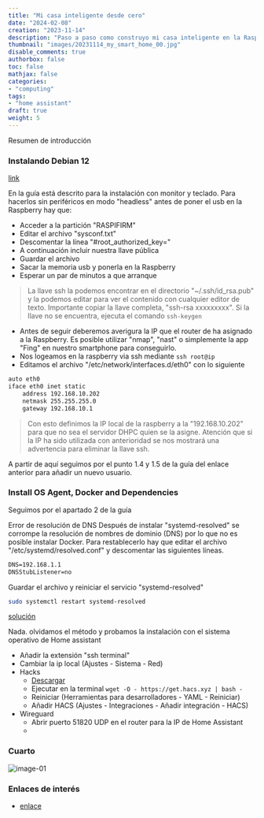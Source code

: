 ```yaml
---
title: "Mi casa inteligente desde cero"
date: "2024-02-08"
creation: "2023-11-14"
description: "Paso a paso como construyo mi casa inteligente en la Raspberry con Home Assistant."
thumbnail: "images/20231114_my_smart_home_00.jpg"
disable_comments: true
authorbox: false
toc: false
mathjax: false
categories:
- "computing"
tags:
- "home assistant"
draft: true
weight: 5
---
```

Resumen de introducción
<!--more-->
### Instalando Debian 12
[link](https://community.home-assistant.io/t/installing-home-assistant-supervised-on-a-raspberry-pi-using-debian-12/247116 "Home assistant supervisado")

En la guía está descrito para la instalación con monitor y teclado. Para hacerlos sin periféricos en modo "headless" antes de poner el usb en la Raspberry hay que:
 - Acceder a la partición "RASPIFIRM"
 - Editar el archivo "sysconf.txt"
 - Descomentar la línea "#root_authorized_key="
 - A continuación incluir nuestra llave pública
 - Guardar el archivo
 - Sacar la memoria usb y ponerla en la Raspberry
 - Esperar un par de minutos a que arranque
 
 >La llave ssh la podemos encontrar en el directorio "~/.ssh/id_rsa.pub" y la podemos editar para ver el contenido con cualquier editor de texto. Importante copiar la llave completa, "ssh-rsa xxxxxxxxx". Si la llave no se encuentra, ejecuta el comando `ssh-keygen`
 
 - Antes de seguir deberemos averigura la IP que el router de ha asignado a la Raspberry. Es posible utilizar "nmap", "nast" o simplemente la app "Fing" en nuestro smartphone para conseguirlo.
 - Nos logeamos en la raspberry via ssh mediante `ssh root@ip`
 - Editamos el archivo "/etc/network/interfaces.d/eth0" con lo siguiente
 
``` bash
auto eth0         
iface eth0 inet static
    address 192.168.10.202    
    netmask 255.255.255.0       
    gateway 192.168.10.1     
```
> Con esto definimos la IP local de la raspberry a la "192.168.10.202" para que no sea el servidor DHPC quien se la asigne. Atención que si la IP ha sido utilizada con anterioridad se nos mostrará una advertencia para eliminar la llave ssh.

A partir de aquí seguimos por el punto 1.4 y 1.5 de la guía del enlace anterior para añadir un nuevo usuario.

### Install OS Agent, Docker and Dependencies
Seguimos por el apartado 2 de la guía

Error de resolución de DNS
Después de instalar "systemd-resolved" se corrompe la resolución de nombres de dominio (DNS) por lo que no es posible instalar Docker. Para restablecerlo hay que editar el archivo "/etc/systemd/resolved.conf" y descomentar las siguientes líneas.

``` txt
DNS=192.168.1.1
DNSStubListener=no
```

Guardar el archivo y reiniciar el servicio "systemd-resolved"

``` bash
sudo systemctl restart systemd-resolved
```

[solución](https://community.home-assistant.io/t/installing-home-assistant-supervised-using-debian-12/200253/1075)


Nada. olvidamos el método y probamos la instalación con el sistema operativo de Home assistant

- Añadir la extensión "ssh terminal"
- Cambiar la ip local (Ajustes - Sistema - Red)
- Hacks
  - [Descargar](https://hacs.xyz/)
  - Ejecutar en la terminal `wget -O - https://get.hacs.xyz | bash -`
  - Reiniciar (Herramientas para desarrolladores - YAML - Reiniciar)
  - Añadir HACS (Ajustes - Integraciones - Añadir integración - HACS)
- Wireguard
  - Abrir puerto 51820 UDP en el router para la IP de Home Assistant
  -

### Cuarto





![image-01]

### Enlaces de interés
- [enlace](www.sherblog.pro)

[link]: https://www.google.es

[image-01]: /images/20231114_my_smart_home_01.jpg



